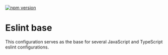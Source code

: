 [![npm version](https://img.shields.io/npm/v/@matthiaskunnen/eslint-config-base.svg?logo=npm&style=for-the-badge)
](https://www.npmjs.com/package/@matthiaskunnen/eslint-config-base)

# Eslint base
This configuration serves as the base for several JavaScript and TypeScript eslint configurations.
